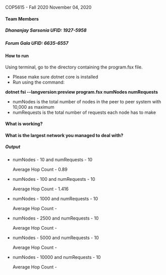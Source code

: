 COP5615 - Fall 2020
November 04, 2020

#### Team Members

##### Dhananjay Sarsonia  UFID: 1927-5958

##### Forum Gala          UFID: 6635-6557


#### How to run
Using terminal, go to the directory containing the program.fsx file.
- Please make sure dotnet core is installed
- Run using the command: 

**dotnet fsi --langversion:preview program.fsx numNodes numRequests**
 
- numNodes  is the total number of nodes in the peer to peer system with 10,000 as maximum
- numRequests is the total number of requests each node has to make


#### What is working?


#### What is the largest network you managed to deal with?





##### Output

- numNodes - 10 and numRequests - 10

   Average Hop Count - 0.89

- numNodes - 100 and numRequests - 10

   Average Hop Count - 1.416

- numNodes - 1000 and numRequests - 10 

   Average Hop Count - 

- numNodes - 2500 and numRequests - 10

   Average Hop Count - 

- numNodes - 5000 and numRequests - 10

   Average Hop Count - 

- numNodes - 10000 and numRequests - 10

   Average Hop Count - 

